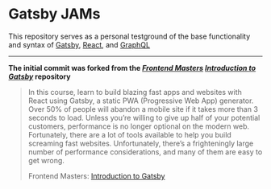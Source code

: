 # Gatsby JAMs

This repository serves as a personal testground of the base functionality and syntax of [Gatsby](https://www.gatsbyjs.com/), [React](https://reactjs.org/), and [GraphQL](https://graphql.org/)

---

**The initial commit was forked from the [_Frontend Masters_](https://frontendmasters.com/) [_Introduction to Gatsby_](https://github.com/FrontendMasters/gatsby-intro) repository**

> In this course, learn to build blazing fast apps and websites with React using Gatsby, a static PWA (Progressive Web App) generator. Over 50% of people will abandon a mobile site if it takes more than 3 seconds to load. Unless you’re willing to give up half of your potential customers, performance is no longer optional on the modern web. Fortunately, there are a lot of tools available to help you build screaming fast websites. Unfortunately, there’s a frighteningly large number of performance considerations, and many of them are easy to get wrong.
>
> Frontend Masters: [Introduction to Gatsby](https://frontendmasters.com/courses/gatsby/)
